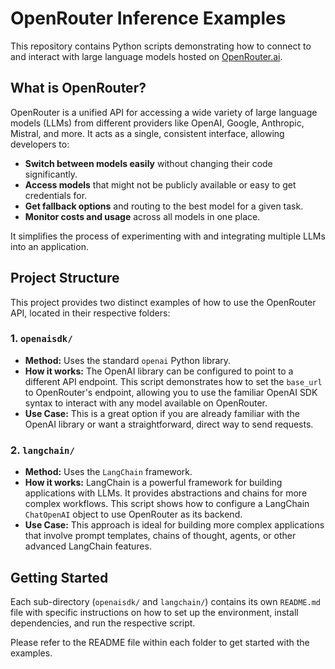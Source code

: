 # OpenRouter Inference Examples

This repository contains Python scripts demonstrating how to connect to and interact with large language models hosted on [OpenRouter.ai](https://openrouter.ai/).

## What is OpenRouter?

OpenRouter is a unified API for accessing a wide variety of large language models (LLMs) from different providers like OpenAI, Google, Anthropic, Mistral, and more. It acts as a single, consistent interface, allowing developers to:

-   **Switch between models easily** without changing their code significantly.
-   **Access models** that might not be publicly available or easy to get credentials for.
-   **Get fallback options** and routing to the best model for a given task.
-   **Monitor costs and usage** across all models in one place.

It simplifies the process of experimenting with and integrating multiple LLMs into an application.

## Project Structure

This project provides two distinct examples of how to use the OpenRouter API, located in their respective folders:

### 1. `openaisdk/`

-   **Method:** Uses the standard `openai` Python library.
-   **How it works:** The OpenAI library can be configured to point to a different API endpoint. This script demonstrates how to set the `base_url` to OpenRouter's endpoint, allowing you to use the familiar OpenAI SDK syntax to interact with any model available on OpenRouter.
-   **Use Case:** This is a great option if you are already familiar with the OpenAI library or want a straightforward, direct way to send requests.

### 2. `langchain/`

-   **Method:** Uses the `LangChain` framework.
-   **How it works:** LangChain is a powerful framework for building applications with LLMs. It provides abstractions and chains for more complex workflows. This script shows how to configure a LangChain `ChatOpenAI` object to use OpenRouter as its backend.
-   **Use Case:** This approach is ideal for building more complex applications that involve prompt templates, chains of thought, agents, or other advanced LangChain features.

## Getting Started

Each sub-directory (`openaisdk/` and `langchain/`) contains its own `README.md` file with specific instructions on how to set up the environment, install dependencies, and run the respective script.

Please refer to the README file within each folder to get started with the examples.
